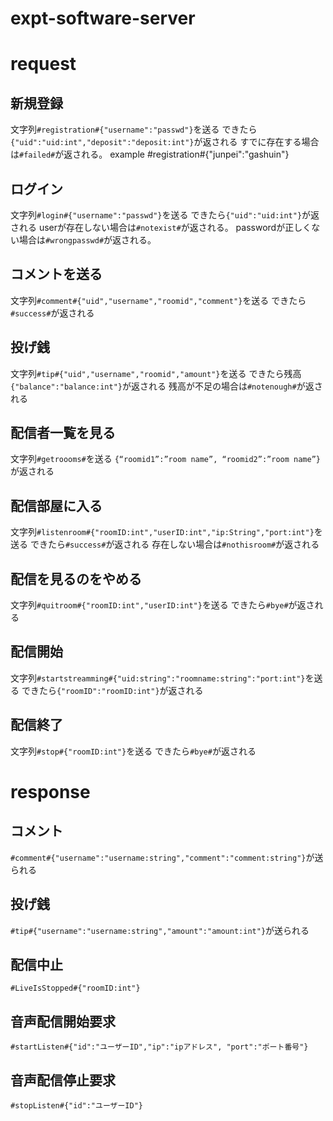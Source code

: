 # expt-software-server

# request
## 新規登録
文字列`#registration#{"username":"passwd"}`を送る
できたら`{"uid":"uid:int","deposit":"deposit:int"}`が返される
すでに存在する場合は`#failed#`が返される。
example
#registration#{"junpei":"gashuin"}
## ログイン
文字列`#login#{"username":"passwd"}`を送る
できたら`{"uid":"uid:int"}`が返される
userが存在しない場合は`#notexist#`が返される。
passwordが正しくない場合は`#wrongpasswd#`が返される。

## コメントを送る
文字列`#comment#{"uid","username","roomid","comment"}`を送る
できたら`#success#`が返される

## 投げ銭
文字列`#tip#{"uid","username","roomid","amount"}`を送る
できたら残高`{"balance":"balance:int"}`が返される
残高が不足の場合は`#notenough#`が返される

## 配信者一覧を見る
文字列`#getroooms#`を送る
`{“roomid1”:”room name”, “roomid2”:”room name”}`が返される

## 配信部屋に入る
文字列`#listenroom#{"roomID:int","userID:int","ip:String","port:int"}`を送る
できたら`#success#`が返される
存在しない場合は`#nothisroom#`が返される

## 配信を見るのをやめる
文字列`#quitroom#{"roomID:int","userID:int"}`を送る
できたら`#bye#`が返される

## 配信開始
文字列`#startstreamming#{"uid:string":"roomname:string":"port:int"}`を送る
できたら`{"roomID":"roomID:int"}`が返される

## 配信終了
文字列`#stop#{"roomID:int"}`を送る
できたら`#bye#`が返される

# response
## コメント
`#comment#{"username":"username:string","comment":"comment:string"}`が送られる

## 投げ銭
`#tip#{"username":"username:string","amount":"amount:int"}`が送られる

## 配信中止
`#LiveIsStopped#{"roomID:int"}`

## 音声配信開始要求
`#startListen#{"id":"ユーザーID","ip":"ipアドレス", "port":"ポート番号"}`

## 音声配信停止要求
`#stopListen#{"id":"ユーザーID"}`